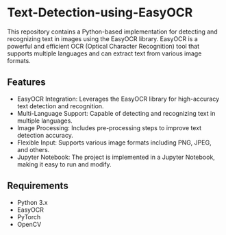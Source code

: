 # Text-Detection-using-EasyOCR

This repository contains a Python-based implementation for detecting and recognizing text in images using the EasyOCR library. EasyOCR is a powerful and efficient OCR (Optical Character Recognition) tool that supports multiple languages and can extract text from various image formats.

## Features
- EasyOCR Integration: Leverages the EasyOCR library for high-accuracy text detection and recognition.
- Multi-Language Support: Capable of detecting and recognizing text in multiple languages.
- Image Processing: Includes pre-processing steps to improve text detection accuracy.
- Flexible Input: Supports various image formats including PNG, JPEG, and others.
- Jupyter Notebook: The project is implemented in a Jupyter Notebook, making it easy to run and modify.

## Requirements
- Python 3.x
- EasyOCR
- PyTorch
- OpenCV
